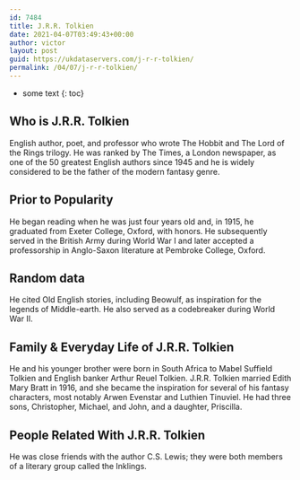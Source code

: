 ```yaml
---
id: 7484
title: J.R.R. Tolkien
date: 2021-04-07T03:49:43+00:00
author: victor
layout: post
guid: https://ukdataservers.com/j-r-r-tolkien/
permalink: /04/07/j-r-r-tolkien/
---
```


* some text
{: toc}


## Who is J.R.R. Tolkien



English author, poet, and professor who wrote The Hobbit and The Lord of the Rings trilogy. He was ranked by The Times, a London newspaper, as one of the 50 greatest English authors since 1945 and he is widely considered to be the father of the modern fantasy genre.

                
                
                
## Prior to Popularity



He began reading when he was just four years old and, in 1915, he graduated from Exeter College, Oxford, with honors. He subsequently served in the British Army during World War I and later accepted a professorship in Anglo-Saxon literature at Pembroke College, Oxford.

                
                
                
## Random data



He cited Old English stories, including Beowulf, as inspiration for the legends of Middle-earth. He also served as a codebreaker during World War II.

                
                
                
## Family & Everyday Life of J.R.R. Tolkien



He and his younger brother were born in South Africa to Mabel Suffield Tolkien and English banker Arthur Reuel Tolkien. J.R.R. Tolkien married Edith Mary Bratt in 1916, and she became the inspiration for several of his fantasy characters, most notably Arwen Evenstar and Luthien Tinuviel. He had three sons, Christopher, Michael, and John, and a daughter, Priscilla.

                
                
                
## People Related With J.R.R. Tolkien



He was close friends with the author C.S. Lewis; they were both members of a literary group called the Inklings.

                
              
            
          
          
          